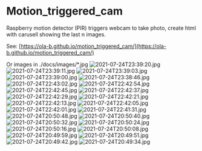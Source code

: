 # Motion_triggered_cam
Raspberry motion detector (PIR) triggers webcam to take photo, create html with carusell showing the last n images.

See: [https://ola-b.github.io/motion_triggered_cam/](https://ola-b.github.io/motion_triggered_cam/)


Or images in ./docs/images/*.jpg
![2021-07-24T23:39:20.jpg](https://github.com/Ola-B/motion_triggered_cam/blob/main/docs/images/2021-07-24T23:39:20.jpg "2021-07-24T23:39:20.jpg")
![2021-07-24T23:39:11.jpg](https://github.com/Ola-B/motion_triggered_cam/blob/main/docs/images/2021-07-24T23:39:11.jpg "2021-07-24T23:39:11.jpg")
![2021-07-24T23:39:03.jpg](https://github.com/Ola-B/motion_triggered_cam/blob/main/docs/images/2021-07-24T23:39:03.jpg "2021-07-24T23:39:03.jpg")
![2021-07-24T23:39:00.jpg](https://github.com/Ola-B/motion_triggered_cam/blob/main/docs/images/2021-07-24T23:39:00.jpg "2021-07-24T23:39:00.jpg")
![2021-07-24T23:38:46.jpg](https://github.com/Ola-B/motion_triggered_cam/blob/main/docs/images/2021-07-24T23:38:46.jpg "2021-07-24T23:38:46.jpg")
![2021-07-24T22:43:02.jpg](https://github.com/Ola-B/motion_triggered_cam/blob/main/docs/images/2021-07-24T22:43:02.jpg "2021-07-24T22:43:02.jpg")
![2021-07-24T22:42:54.jpg](https://github.com/Ola-B/motion_triggered_cam/blob/main/docs/images/2021-07-24T22:42:54.jpg "2021-07-24T22:42:54.jpg")
![2021-07-24T22:42:45.jpg](https://github.com/Ola-B/motion_triggered_cam/blob/main/docs/images/2021-07-24T22:42:45.jpg "2021-07-24T22:42:45.jpg")
![2021-07-24T22:42:37.jpg](https://github.com/Ola-B/motion_triggered_cam/blob/main/docs/images/2021-07-24T22:42:37.jpg "2021-07-24T22:42:37.jpg")
![2021-07-24T22:42:29.jpg](https://github.com/Ola-B/motion_triggered_cam/blob/main/docs/images/2021-07-24T22:42:29.jpg "2021-07-24T22:42:29.jpg")
![2021-07-24T22:42:21.jpg](https://github.com/Ola-B/motion_triggered_cam/blob/main/docs/images/2021-07-24T22:42:21.jpg "2021-07-24T22:42:21.jpg")
![2021-07-24T22:42:13.jpg](https://github.com/Ola-B/motion_triggered_cam/blob/main/docs/images/2021-07-24T22:42:13.jpg "2021-07-24T22:42:13.jpg")
![2021-07-24T22:42:05.jpg](https://github.com/Ola-B/motion_triggered_cam/blob/main/docs/images/2021-07-24T22:42:05.jpg "2021-07-24T22:42:05.jpg")
![2021-07-24T22:42:01.jpg](https://github.com/Ola-B/motion_triggered_cam/blob/main/docs/images/2021-07-24T22:42:01.jpg "2021-07-24T22:42:01.jpg")
![2021-07-24T22:41:31.jpg](https://github.com/Ola-B/motion_triggered_cam/blob/main/docs/images/2021-07-24T22:41:31.jpg "2021-07-24T22:41:31.jpg")
![2021-07-24T20:50:48.jpg](https://github.com/Ola-B/motion_triggered_cam/blob/main/docs/images/2021-07-24T20:50:48.jpg "2021-07-24T20:50:48.jpg")
![2021-07-24T20:50:40.jpg](https://github.com/Ola-B/motion_triggered_cam/blob/main/docs/images/2021-07-24T20:50:40.jpg "2021-07-24T20:50:40.jpg")
![2021-07-24T20:50:32.jpg](https://github.com/Ola-B/motion_triggered_cam/blob/main/docs/images/2021-07-24T20:50:32.jpg "2021-07-24T20:50:32.jpg")
![2021-07-24T20:50:24.jpg](https://github.com/Ola-B/motion_triggered_cam/blob/main/docs/images/2021-07-24T20:50:24.jpg "2021-07-24T20:50:24.jpg")
![2021-07-24T20:50:16.jpg](https://github.com/Ola-B/motion_triggered_cam/blob/main/docs/images/2021-07-24T20:50:16.jpg "2021-07-24T20:50:16.jpg")
![2021-07-24T20:50:08.jpg](https://github.com/Ola-B/motion_triggered_cam/blob/main/docs/images/2021-07-24T20:50:08.jpg "2021-07-24T20:50:08.jpg")
![2021-07-24T20:49:59.jpg](https://github.com/Ola-B/motion_triggered_cam/blob/main/docs/images/2021-07-24T20:49:59.jpg "2021-07-24T20:49:59.jpg")
![2021-07-24T20:49:51.jpg](https://github.com/Ola-B/motion_triggered_cam/blob/main/docs/images/2021-07-24T20:49:51.jpg "2021-07-24T20:49:51.jpg")
![2021-07-24T20:49:42.jpg](https://github.com/Ola-B/motion_triggered_cam/blob/main/docs/images/2021-07-24T20:49:42.jpg "2021-07-24T20:49:42.jpg")
![2021-07-24T20:49:34.jpg](https://github.com/Ola-B/motion_triggered_cam/blob/main/docs/images/2021-07-24T20:49:34.jpg "2021-07-24T20:49:34.jpg")
